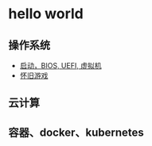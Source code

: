 # hello world
## 操作系统
- [启动，BIOS, UEFI, 虚拟机](doc/os.md)
- [怀旧游戏](doc/game.md)
## 云计算
## 容器、docker、kubernetes

